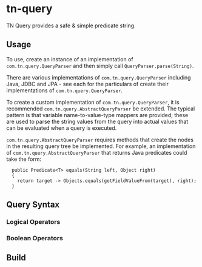 # tn-query

TN Query provides a safe & simple predicate string.

## Usage

To use, create an instance of an implementation of `com.tn.query.QueryParser` and then simply call `QueryParser.parse(String)`.

There are various implementations of `com.tn.query.QueryParser` including Java, JDBC and JPA - see each for the particulars of create their implementations of 
`com.tn.query.QueryParser`.

To create a custom implementation of `com.tn.query.QueryParser`, it is recommended `com.tn.query.AbstractQueryParser` be extended.  The typical pattern is that variable 
name-to-value-type mappers are provided; these are used to parse the string values from the query into actual values that can be evaluated when a query is executed.

`com.tn.query.AbstractQueryParser` requires methods that create the nodes in the resulting query tree be implemented.  For example, an implementation of 
`com.tn.query.AbstractQueryParser` that returns Java predicates could take the form:

```
  public Predicate<T> equals(String left, Object right)
  {
    return target -> Objects.equals(getFieldValueFrom(target), right);
  }
```

## Query Syntax



### Logical Operators

### Boolean Operators



## Build